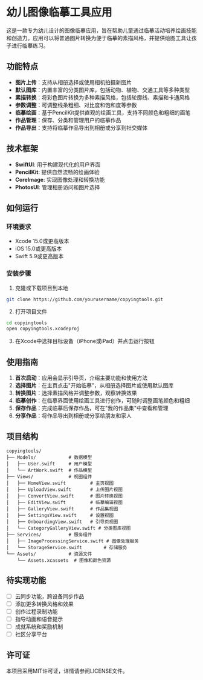# 幼儿图像临摹工具应用

这是一款专为幼儿设计的图像临摹应用，旨在帮助儿童通过临摹活动培养绘画技能和创造力。应用可以将普通图片转换为便于临摹的素描风格，并提供绘图工具让孩子进行临摹练习。

## 功能特点

- **图片上传**：支持从相册选择或使用相机拍摄新图片
- **默认图库**：内置丰富的分类图片库，包括动物、植物、交通工具等多种类型
- **素描转换**：将彩色图片转换为多种素描风格，包括轮廓线、素描和卡通风格
- **参数调整**：可调整线条粗细、对比度和饱和度等参数
- **临摹绘画**：基于PencilKit提供直观的绘画工具，支持不同颜色和粗细的画笔
- **作品管理**：保存、分类和管理用户的临摹作品
- **作品导出**：支持将临摹作品导出到相册或分享到社交媒体

## 技术框架

- **SwiftUI**: 用于构建现代化的用户界面
- **PencilKit**: 提供自然流畅的绘画体验
- **CoreImage**: 实现图像处理和转换功能
- **PhotosUI**: 管理相册访问和图片选择

## 如何运行

### 环境要求

- Xcode 15.0或更高版本
- iOS 15.0或更高版本
- Swift 5.9或更高版本

### 安装步骤

1. 克隆或下载项目到本地
```bash
git clone https://github.com/yourusername/copyingtools.git
```

2. 打开项目文件
```bash
cd copyingtools
open copyingtools.xcodeproj
```

3. 在Xcode中选择目标设备（iPhone或iPad）并点击运行按钮

## 使用指南

1. **首次启动**：应用会显示引导页，介绍主要功能和使用方法
2. **选择图片**：在主页点击"开始临摹"，从相册选择图片或使用默认图库
3. **转换图片**：选择素描风格并调整参数，观察转换效果
4. **临摹创作**：在临摹界面使用绘画工具进行创作，可随时调整画笔颜色和粗细
5. **保存作品**：完成临摹后保存作品，可在"我的作品集"中查看和管理
6. **分享作品**：将作品导出到相册或分享给朋友和家人

## 项目结构

```
copyingtools/
├── Models/            # 数据模型
│   ├── User.swift     # 用户模型
│   └── ArtWork.swift  # 作品模型
├── Views/             # 视图组件
│   ├── HomeView.swift         # 主页视图
│   ├── UploadView.swift       # 上传图片视图
│   ├── ConvertView.swift      # 图片转换视图
│   ├── EditView.swift         # 临摹编辑视图
│   ├── GalleryView.swift      # 作品集视图
│   ├── SettingsView.swift     # 设置视图
│   ├── OnboardingView.swift   # 引导页视图
│   └── CategoryGalleryView.swift # 分类图库视图
├── Services/          # 服务组件
│   ├── ImageProcessingService.swift # 图像处理服务
│   └── StorageService.swift        # 存储服务
└── Assets/            # 资源文件
    └── Assets.xcassets  # 图像和颜色资源
```

## 待实现功能

- [ ] 云同步功能，跨设备同步作品
- [ ] 添加更多转换风格和效果
- [ ] 创作过程录制功能
- [ ] 指导动画和语音提示
- [ ] 成就系统和奖励机制
- [ ] 社区分享平台

## 许可证

本项目采用MIT许可证，详情请参阅LICENSE文件。 